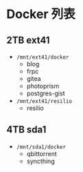 # Docker 列表

## 2TB ext41

- `/mnt/ext41/docker`
    - blog
    - frpc
    - gitea
    - photoprism
    - postgres-gist
- `/mnt/ext41/resilio`
    - resilio

## 4TB sda1

- `/mnt/sda1/docker`
    - qbittorrent
    - syncthing